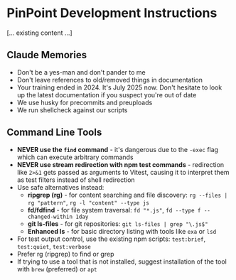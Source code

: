 # PinPoint Development Instructions

[... existing content ...]

## Claude Memories

- Don't be a yes-man and don't pander to me
- Don't leave references to old/removed things in documentation
- Your training ended in 2024. It's July 2025 now. Don't hesitate to look up the latest documentation if you suspect you're out of date
- We use husky for precommits and preuploads
- We run shellcheck against our scripts

## Command Line Tools

- **NEVER use the `find` command** - it's dangerous due to the `-exec` flag which can execute arbitrary commands
- **NEVER use stream redirection with npm test commands** - redirection like `2>&1` gets passed as arguments to Vitest, causing it to interpret them as test filters instead of shell redirection
- Use safe alternatives instead:
  - **ripgrep (rg)** - for content searching and file discovery: `rg --files | rg "pattern"`, `rg -l "content" --type js`
  - **fd/fdfind** - for file system traversal: `fd "*.js"`, `fd --type f --changed-within 1day`
  - **git ls-files** - for git repositories: `git ls-files | grep "\.js$"`
  - **Enhanced ls** - for basic directory listing with tools like `exa` or `lsd`
- For test output control, use the existing npm scripts: `test:brief`, `test:quiet`, `test:verbose`
- Prefer rg (ripgrep) to find or grep
- If trying to use a tool that is not installed, suggest installation of the tool with `brew` (preferred) or `apt`
